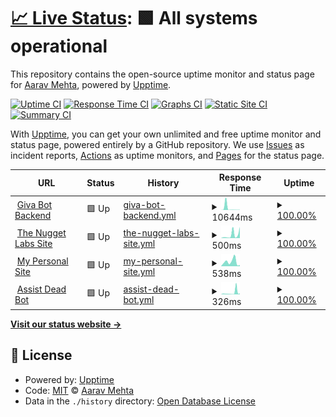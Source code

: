 # [📈 Live Status](https://AaravMehta59.github.io/web-monitor): <!--live status--> **🟩 All systems operational**

This repository contains the open-source uptime monitor and status page for [Aarav Mehta](https://itzaarav.netlify.app/), powered by [Upptime](https://github.com/upptime/upptime).

[![Uptime CI](https://github.com/AaravMehta59/web-monitor/workflows/Uptime%20CI/badge.svg)](https://github.com/AaravMehta59/web-monitor/actions?query=workflow%3A%22Uptime+CI%22)
[![Response Time CI](https://github.com/AaravMehta59/web-monitor/workflows/Response%20Time%20CI/badge.svg)](https://github.com/AaravMehta59/web-monitor/actions?query=workflow%3A%22Response+Time+CI%22)
[![Graphs CI](https://github.com/AaravMehta59/web-monitor/workflows/Graphs%20CI/badge.svg)](https://github.com/AaravMehta59/web-monitor/actions?query=workflow%3A%22Graphs+CI%22)
[![Static Site CI](https://github.com/AaravMehta59/web-monitor/workflows/Static%20Site%20CI/badge.svg)](https://github.com/AaravMehta59/web-monitor/actions?query=workflow%3A%22Static+Site+CI%22)
[![Summary CI](https://github.com/AaravMehta59/web-monitor/workflows/Summary%20CI/badge.svg)](https://github.com/AaravMehta59/web-monitor/actions?query=workflow%3A%22Summary+CI%22)

With [Upptime](https://upptime.js.org), you can get your own unlimited and free uptime monitor and status page, powered entirely by a GitHub repository. We use [Issues](https://github.com/AaravMehta59/web-monitor/issues) as incident reports, [Actions](https://github.com/AaravMehta59/web-monitor/actions) as uptime monitors, and [Pages](https://AaravMehta59.github.io/web-monitor) for the status page.

<!--start: status pages-->
<!-- This summary is generated by Upptime (https://github.com/upptime/upptime) -->
<!-- Do not edit this manually, your changes will be overwritten -->
<!-- prettier-ignore -->
| URL | Status | History | Response Time | Uptime |
| --- | ------ | ------- | ------------- | ------ |
| <img alt="" src="https://icons.duckduckgo.com/ip3/giva-bot.thenuggetlabs.repl.co.ico" height="13"> [Giva Bot Backend](https://giva-bot.thenuggetlabs.repl.co) | 🟩 Up | [giva-bot-backend.yml](https://github.com/AaravMehta59/web-monitor/commits/HEAD/history/giva-bot-backend.yml) | <details><summary><img alt="Response time graph" src="./graphs/giva-bot-backend/response-time-week.png" height="20"> 10644ms</summary><br><a href="https://AaravMehta59.github.io/web-monitor/history/giva-bot-backend"><img alt="Response time 10644" src="https://img.shields.io/endpoint?url=https%3A%2F%2Fraw.githubusercontent.com%2FAaravMehta59%2Fweb-monitor%2FHEAD%2Fapi%2Fgiva-bot-backend%2Fresponse-time.json"></a><br><a href="https://AaravMehta59.github.io/web-monitor/history/giva-bot-backend"><img alt="24-hour response time 10644" src="https://img.shields.io/endpoint?url=https%3A%2F%2Fraw.githubusercontent.com%2FAaravMehta59%2Fweb-monitor%2FHEAD%2Fapi%2Fgiva-bot-backend%2Fresponse-time-day.json"></a><br><a href="https://AaravMehta59.github.io/web-monitor/history/giva-bot-backend"><img alt="7-day response time 10644" src="https://img.shields.io/endpoint?url=https%3A%2F%2Fraw.githubusercontent.com%2FAaravMehta59%2Fweb-monitor%2FHEAD%2Fapi%2Fgiva-bot-backend%2Fresponse-time-week.json"></a><br><a href="https://AaravMehta59.github.io/web-monitor/history/giva-bot-backend"><img alt="30-day response time 10644" src="https://img.shields.io/endpoint?url=https%3A%2F%2Fraw.githubusercontent.com%2FAaravMehta59%2Fweb-monitor%2FHEAD%2Fapi%2Fgiva-bot-backend%2Fresponse-time-month.json"></a><br><a href="https://AaravMehta59.github.io/web-monitor/history/giva-bot-backend"><img alt="1-year response time 10644" src="https://img.shields.io/endpoint?url=https%3A%2F%2Fraw.githubusercontent.com%2FAaravMehta59%2Fweb-monitor%2FHEAD%2Fapi%2Fgiva-bot-backend%2Fresponse-time-year.json"></a></details> | <details><summary><a href="https://AaravMehta59.github.io/web-monitor/history/giva-bot-backend">100.00%</a></summary><a href="https://AaravMehta59.github.io/web-monitor/history/giva-bot-backend"><img alt="All-time uptime 100.00%" src="https://img.shields.io/endpoint?url=https%3A%2F%2Fraw.githubusercontent.com%2FAaravMehta59%2Fweb-monitor%2FHEAD%2Fapi%2Fgiva-bot-backend%2Fuptime.json"></a><br><a href="https://AaravMehta59.github.io/web-monitor/history/giva-bot-backend"><img alt="24-hour uptime 100.00%" src="https://img.shields.io/endpoint?url=https%3A%2F%2Fraw.githubusercontent.com%2FAaravMehta59%2Fweb-monitor%2FHEAD%2Fapi%2Fgiva-bot-backend%2Fuptime-day.json"></a><br><a href="https://AaravMehta59.github.io/web-monitor/history/giva-bot-backend"><img alt="7-day uptime 100.00%" src="https://img.shields.io/endpoint?url=https%3A%2F%2Fraw.githubusercontent.com%2FAaravMehta59%2Fweb-monitor%2FHEAD%2Fapi%2Fgiva-bot-backend%2Fuptime-week.json"></a><br><a href="https://AaravMehta59.github.io/web-monitor/history/giva-bot-backend"><img alt="30-day uptime 100.00%" src="https://img.shields.io/endpoint?url=https%3A%2F%2Fraw.githubusercontent.com%2FAaravMehta59%2Fweb-monitor%2FHEAD%2Fapi%2Fgiva-bot-backend%2Fuptime-month.json"></a><br><a href="https://AaravMehta59.github.io/web-monitor/history/giva-bot-backend"><img alt="1-year uptime 100.00%" src="https://img.shields.io/endpoint?url=https%3A%2F%2Fraw.githubusercontent.com%2FAaravMehta59%2Fweb-monitor%2FHEAD%2Fapi%2Fgiva-bot-backend%2Fuptime-year.json"></a></details>
| <img alt="" src="https://icons.duckduckgo.com/ip3/thenuggetlabs.repl.co.ico" height="13"> [The Nugget Labs Site](https://thenuggetlabs.repl.co/) | 🟩 Up | [the-nugget-labs-site.yml](https://github.com/AaravMehta59/web-monitor/commits/HEAD/history/the-nugget-labs-site.yml) | <details><summary><img alt="Response time graph" src="./graphs/the-nugget-labs-site/response-time-week.png" height="20"> 500ms</summary><br><a href="https://AaravMehta59.github.io/web-monitor/history/the-nugget-labs-site"><img alt="Response time 500" src="https://img.shields.io/endpoint?url=https%3A%2F%2Fraw.githubusercontent.com%2FAaravMehta59%2Fweb-monitor%2FHEAD%2Fapi%2Fthe-nugget-labs-site%2Fresponse-time.json"></a><br><a href="https://AaravMehta59.github.io/web-monitor/history/the-nugget-labs-site"><img alt="24-hour response time 500" src="https://img.shields.io/endpoint?url=https%3A%2F%2Fraw.githubusercontent.com%2FAaravMehta59%2Fweb-monitor%2FHEAD%2Fapi%2Fthe-nugget-labs-site%2Fresponse-time-day.json"></a><br><a href="https://AaravMehta59.github.io/web-monitor/history/the-nugget-labs-site"><img alt="7-day response time 500" src="https://img.shields.io/endpoint?url=https%3A%2F%2Fraw.githubusercontent.com%2FAaravMehta59%2Fweb-monitor%2FHEAD%2Fapi%2Fthe-nugget-labs-site%2Fresponse-time-week.json"></a><br><a href="https://AaravMehta59.github.io/web-monitor/history/the-nugget-labs-site"><img alt="30-day response time 500" src="https://img.shields.io/endpoint?url=https%3A%2F%2Fraw.githubusercontent.com%2FAaravMehta59%2Fweb-monitor%2FHEAD%2Fapi%2Fthe-nugget-labs-site%2Fresponse-time-month.json"></a><br><a href="https://AaravMehta59.github.io/web-monitor/history/the-nugget-labs-site"><img alt="1-year response time 500" src="https://img.shields.io/endpoint?url=https%3A%2F%2Fraw.githubusercontent.com%2FAaravMehta59%2Fweb-monitor%2FHEAD%2Fapi%2Fthe-nugget-labs-site%2Fresponse-time-year.json"></a></details> | <details><summary><a href="https://AaravMehta59.github.io/web-monitor/history/the-nugget-labs-site">100.00%</a></summary><a href="https://AaravMehta59.github.io/web-monitor/history/the-nugget-labs-site"><img alt="All-time uptime 100.00%" src="https://img.shields.io/endpoint?url=https%3A%2F%2Fraw.githubusercontent.com%2FAaravMehta59%2Fweb-monitor%2FHEAD%2Fapi%2Fthe-nugget-labs-site%2Fuptime.json"></a><br><a href="https://AaravMehta59.github.io/web-monitor/history/the-nugget-labs-site"><img alt="24-hour uptime 100.00%" src="https://img.shields.io/endpoint?url=https%3A%2F%2Fraw.githubusercontent.com%2FAaravMehta59%2Fweb-monitor%2FHEAD%2Fapi%2Fthe-nugget-labs-site%2Fuptime-day.json"></a><br><a href="https://AaravMehta59.github.io/web-monitor/history/the-nugget-labs-site"><img alt="7-day uptime 100.00%" src="https://img.shields.io/endpoint?url=https%3A%2F%2Fraw.githubusercontent.com%2FAaravMehta59%2Fweb-monitor%2FHEAD%2Fapi%2Fthe-nugget-labs-site%2Fuptime-week.json"></a><br><a href="https://AaravMehta59.github.io/web-monitor/history/the-nugget-labs-site"><img alt="30-day uptime 100.00%" src="https://img.shields.io/endpoint?url=https%3A%2F%2Fraw.githubusercontent.com%2FAaravMehta59%2Fweb-monitor%2FHEAD%2Fapi%2Fthe-nugget-labs-site%2Fuptime-month.json"></a><br><a href="https://AaravMehta59.github.io/web-monitor/history/the-nugget-labs-site"><img alt="1-year uptime 100.00%" src="https://img.shields.io/endpoint?url=https%3A%2F%2Fraw.githubusercontent.com%2FAaravMehta59%2Fweb-monitor%2FHEAD%2Fapi%2Fthe-nugget-labs-site%2Fuptime-year.json"></a></details>
| <img alt="" src="https://icons.duckduckgo.com/ip3/itzaarav.netlify.app.ico" height="13"> [My Personal Site](https://itzaarav.netlify.app/) | 🟩 Up | [my-personal-site.yml](https://github.com/AaravMehta59/web-monitor/commits/HEAD/history/my-personal-site.yml) | <details><summary><img alt="Response time graph" src="./graphs/my-personal-site/response-time-week.png" height="20"> 538ms</summary><br><a href="https://AaravMehta59.github.io/web-monitor/history/my-personal-site"><img alt="Response time 538" src="https://img.shields.io/endpoint?url=https%3A%2F%2Fraw.githubusercontent.com%2FAaravMehta59%2Fweb-monitor%2FHEAD%2Fapi%2Fmy-personal-site%2Fresponse-time.json"></a><br><a href="https://AaravMehta59.github.io/web-monitor/history/my-personal-site"><img alt="24-hour response time 538" src="https://img.shields.io/endpoint?url=https%3A%2F%2Fraw.githubusercontent.com%2FAaravMehta59%2Fweb-monitor%2FHEAD%2Fapi%2Fmy-personal-site%2Fresponse-time-day.json"></a><br><a href="https://AaravMehta59.github.io/web-monitor/history/my-personal-site"><img alt="7-day response time 538" src="https://img.shields.io/endpoint?url=https%3A%2F%2Fraw.githubusercontent.com%2FAaravMehta59%2Fweb-monitor%2FHEAD%2Fapi%2Fmy-personal-site%2Fresponse-time-week.json"></a><br><a href="https://AaravMehta59.github.io/web-monitor/history/my-personal-site"><img alt="30-day response time 538" src="https://img.shields.io/endpoint?url=https%3A%2F%2Fraw.githubusercontent.com%2FAaravMehta59%2Fweb-monitor%2FHEAD%2Fapi%2Fmy-personal-site%2Fresponse-time-month.json"></a><br><a href="https://AaravMehta59.github.io/web-monitor/history/my-personal-site"><img alt="1-year response time 538" src="https://img.shields.io/endpoint?url=https%3A%2F%2Fraw.githubusercontent.com%2FAaravMehta59%2Fweb-monitor%2FHEAD%2Fapi%2Fmy-personal-site%2Fresponse-time-year.json"></a></details> | <details><summary><a href="https://AaravMehta59.github.io/web-monitor/history/my-personal-site">100.00%</a></summary><a href="https://AaravMehta59.github.io/web-monitor/history/my-personal-site"><img alt="All-time uptime 100.00%" src="https://img.shields.io/endpoint?url=https%3A%2F%2Fraw.githubusercontent.com%2FAaravMehta59%2Fweb-monitor%2FHEAD%2Fapi%2Fmy-personal-site%2Fuptime.json"></a><br><a href="https://AaravMehta59.github.io/web-monitor/history/my-personal-site"><img alt="24-hour uptime 100.00%" src="https://img.shields.io/endpoint?url=https%3A%2F%2Fraw.githubusercontent.com%2FAaravMehta59%2Fweb-monitor%2FHEAD%2Fapi%2Fmy-personal-site%2Fuptime-day.json"></a><br><a href="https://AaravMehta59.github.io/web-monitor/history/my-personal-site"><img alt="7-day uptime 100.00%" src="https://img.shields.io/endpoint?url=https%3A%2F%2Fraw.githubusercontent.com%2FAaravMehta59%2Fweb-monitor%2FHEAD%2Fapi%2Fmy-personal-site%2Fuptime-week.json"></a><br><a href="https://AaravMehta59.github.io/web-monitor/history/my-personal-site"><img alt="30-day uptime 100.00%" src="https://img.shields.io/endpoint?url=https%3A%2F%2Fraw.githubusercontent.com%2FAaravMehta59%2Fweb-monitor%2FHEAD%2Fapi%2Fmy-personal-site%2Fuptime-month.json"></a><br><a href="https://AaravMehta59.github.io/web-monitor/history/my-personal-site"><img alt="1-year uptime 100.00%" src="https://img.shields.io/endpoint?url=https%3A%2F%2Fraw.githubusercontent.com%2FAaravMehta59%2Fweb-monitor%2FHEAD%2Fapi%2Fmy-personal-site%2Fuptime-year.json"></a></details>
| <img alt="" src="https://icons.duckduckgo.com/ip3/axrxvs-assistant.thenuggetlabs.repl.co.ico" height="13"> [Assist Dead Bot](https://axrxvs-assistant.thenuggetlabs.repl.co) | 🟩 Up | [assist-dead-bot.yml](https://github.com/AaravMehta59/web-monitor/commits/HEAD/history/assist-dead-bot.yml) | <details><summary><img alt="Response time graph" src="./graphs/assist-dead-bot/response-time-week.png" height="20"> 326ms</summary><br><a href="https://AaravMehta59.github.io/web-monitor/history/assist-dead-bot"><img alt="Response time 326" src="https://img.shields.io/endpoint?url=https%3A%2F%2Fraw.githubusercontent.com%2FAaravMehta59%2Fweb-monitor%2FHEAD%2Fapi%2Fassist-dead-bot%2Fresponse-time.json"></a><br><a href="https://AaravMehta59.github.io/web-monitor/history/assist-dead-bot"><img alt="24-hour response time 326" src="https://img.shields.io/endpoint?url=https%3A%2F%2Fraw.githubusercontent.com%2FAaravMehta59%2Fweb-monitor%2FHEAD%2Fapi%2Fassist-dead-bot%2Fresponse-time-day.json"></a><br><a href="https://AaravMehta59.github.io/web-monitor/history/assist-dead-bot"><img alt="7-day response time 326" src="https://img.shields.io/endpoint?url=https%3A%2F%2Fraw.githubusercontent.com%2FAaravMehta59%2Fweb-monitor%2FHEAD%2Fapi%2Fassist-dead-bot%2Fresponse-time-week.json"></a><br><a href="https://AaravMehta59.github.io/web-monitor/history/assist-dead-bot"><img alt="30-day response time 326" src="https://img.shields.io/endpoint?url=https%3A%2F%2Fraw.githubusercontent.com%2FAaravMehta59%2Fweb-monitor%2FHEAD%2Fapi%2Fassist-dead-bot%2Fresponse-time-month.json"></a><br><a href="https://AaravMehta59.github.io/web-monitor/history/assist-dead-bot"><img alt="1-year response time 326" src="https://img.shields.io/endpoint?url=https%3A%2F%2Fraw.githubusercontent.com%2FAaravMehta59%2Fweb-monitor%2FHEAD%2Fapi%2Fassist-dead-bot%2Fresponse-time-year.json"></a></details> | <details><summary><a href="https://AaravMehta59.github.io/web-monitor/history/assist-dead-bot">100.00%</a></summary><a href="https://AaravMehta59.github.io/web-monitor/history/assist-dead-bot"><img alt="All-time uptime 100.00%" src="https://img.shields.io/endpoint?url=https%3A%2F%2Fraw.githubusercontent.com%2FAaravMehta59%2Fweb-monitor%2FHEAD%2Fapi%2Fassist-dead-bot%2Fuptime.json"></a><br><a href="https://AaravMehta59.github.io/web-monitor/history/assist-dead-bot"><img alt="24-hour uptime 100.00%" src="https://img.shields.io/endpoint?url=https%3A%2F%2Fraw.githubusercontent.com%2FAaravMehta59%2Fweb-monitor%2FHEAD%2Fapi%2Fassist-dead-bot%2Fuptime-day.json"></a><br><a href="https://AaravMehta59.github.io/web-monitor/history/assist-dead-bot"><img alt="7-day uptime 100.00%" src="https://img.shields.io/endpoint?url=https%3A%2F%2Fraw.githubusercontent.com%2FAaravMehta59%2Fweb-monitor%2FHEAD%2Fapi%2Fassist-dead-bot%2Fuptime-week.json"></a><br><a href="https://AaravMehta59.github.io/web-monitor/history/assist-dead-bot"><img alt="30-day uptime 100.00%" src="https://img.shields.io/endpoint?url=https%3A%2F%2Fraw.githubusercontent.com%2FAaravMehta59%2Fweb-monitor%2FHEAD%2Fapi%2Fassist-dead-bot%2Fuptime-month.json"></a><br><a href="https://AaravMehta59.github.io/web-monitor/history/assist-dead-bot"><img alt="1-year uptime 100.00%" src="https://img.shields.io/endpoint?url=https%3A%2F%2Fraw.githubusercontent.com%2FAaravMehta59%2Fweb-monitor%2FHEAD%2Fapi%2Fassist-dead-bot%2Fuptime-year.json"></a></details>

<!--end: status pages-->

[**Visit our status website →**](https://AaravMehta59.github.io/web-monitor)

## 📄 License

- Powered by: [Upptime](https://github.com/upptime/upptime)
- Code: [MIT](./LICENSE) © [Aarav Mehta](https://itzaarav.netlify.app/)
- Data in the `./history` directory: [Open Database License](https://opendatacommons.org/licenses/odbl/1-0/)
